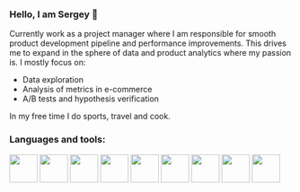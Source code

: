 ### Hello, I am Sergey 👋
Currently work as a project manager where I am responsible for smooth product development pipeline and performance improvements.
This drives me to expand in the sphere of data and product analytics where my passion is.
I mostly focus on:
- Data exploration
- Analysis of metrics in e-commerce
- A/B tests and hypothesis verification

<!--
**sukhinsergey/sukhinsergey** is a ✨ _special_ ✨ repository because its `README.md` (this file) appears on your GitHub profile.

Here are some ideas to get you started:

- 🔭 I’m currently working on ...
- 🌱 I’m currently learning ...
- 👯 I’m looking to collaborate on ...
- 🤔 I’m looking for help with ...
- 💬 Ask me about ...
- 📫 How to reach me: ...
- 😄 Pronouns: ...
- ⚡ Fun fact: ...
-->
In my free time I do sports, travel and cook.
### Languages and tools: 
<!-- Python, Pandas, Numpy, Seaborn, Scipi, SQL, AirFlow, Git
-->

<img src="https://github.com/sukhinsergey/sukhinsergey/assets/61851042/0258bf12-58ff-4b14-b6fd-dc6f97bfb232" width="50" /> 
<img src="https://pandas.pydata.org/static/img/pandas_secondary_white.svg" width="50" /> 

<img src="https://github.com/sukhinsergey/sukhinsergey/assets/61851042/04713ecb-8a82-4a5a-b89d-cda96254d4bc" width="50" />
<img src="https://github.com/sukhinsergey/sukhinsergey/assets/61851042/f8e32eb2-b7ed-437f-9c53-027984b1c51c" width="50" />
<img src="https://github.com/sukhinsergey/sukhinsergey/assets/61851042/607242a2-6c64-4bb5-b5a8-5bd67115925c" width="50" />
<img src="https://github.com/sukhinsergey/sukhinsergey/assets/61851042/0673bc72-016f-4006-ade0-472381530312" width="50" />
<img src="https://github.com/sukhinsergey/sukhinsergey/assets/61851042/b97d3328-a39e-45bb-b5ff-ae1cc4588858" width="50" />
<img src="https://github.com/sukhinsergey/sukhinsergey/assets/61851042/2e6ecd7f-5737-49f7-abf2-6bea83deb22b" width="50" />
<img src="https://github.com/sukhinsergey/sukhinsergey/assets/61851042/e7c96a48-a473-4af9-a423-584d031551de" width="50" />

